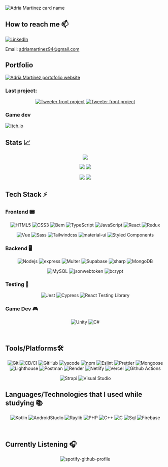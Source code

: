 ![Adrià Martinez card name](https://cardivo.vercel.app/api?name=Adrià%20Martínez&description=Hi,%20i%27m%20a%20Full%20Stack%20and%20Game%20Developer,%20Nice%20to%20meet%20you%20%F0%9F%91%8B&image=https://cdn.dribbble.com/users/4048081/screenshots/12201146/media/393af3a5c5fdeabe338fbe745a198551.gif&backgroundColor=%23e9e9e9)

## How to reach me 📫

[![LinkedIn](https://img.shields.io/badge/LinkedIn-%230077B5.svg?style=for-the-badge&logo=linkedin&logoColor=white)](https://www.linkedin.com/in/adri%C3%A0-mart%C3%ADnez-garc%C3%ADa-719956158/)

Email: adriamartinez94@gmail.com

## Portfolio

[![Adrià Martínez portofolio website](https://img.shields.io/badge/Portfolio-%23FF8906.svg?style=for-the-badge&logo=google-chrome&logoColor=white)](https://adria-martinez.netlify.app/)

### Last project:

<div align="center">

[![Tweeter front project](https://github-readme-stats.vercel.app/api/pin/?username=Jacky16&repo=Tweeter-Front)](https://github.com/Jacky16/Tweeter-Front)
[![Tweeter front project](https://github-readme-stats.vercel.app/api/pin/?username=Jacky16&repo=Tweeter-Back)](https://github.com/Jacky16/Tweeter-Back)

</div>

### Game dev

[![Itch.io](https://img.shields.io/badge/itch.io-%23FA5C5C.svg?style=for-the-badge&logo=itch.io&logoColor=white)](https://qimdev.itch.io/)

## Stats 📈

<div align="center">

![](http://github-profile-summary-cards.vercel.app/api/cards/profile-details?username=Jacky16&theme=monokai&count_private=true)

![](http://github-profile-summary-cards.vercel.app/api/cards/repos-per-language?username=Jacky16&theme=monokai)
![](http://github-profile-summary-cards.vercel.app/api/cards/most-commit-language?username=Jacky16&theme=monokai)

![](http://github-profile-summary-cards.vercel.app/api/cards/stats?username=Jacky16&theme=monokai)
![](http://github-profile-summary-cards.vercel.app/api/cards/productive-time?username=Jacky16&theme=monokai&utcOffset=8)

</div>

## Tech Stack ⚡

### Frontend 📟

<div align="center">

![HTML5](https://img.shields.io/badge/html5-%23E34F26.svg?style=for-the-badge&logo=html5&logoColor=white)
![CSS3](https://img.shields.io/badge/css3-%231572B6.svg?style=for-the-badge&logo=css3&logoColor=white)
![Bem](https://img.shields.io/badge/bem-%23DB7093.svg?style=for-the-badge&logo=bem&logoColor=white)
![TypeScript](https://img.shields.io/badge/typescript-%23007ACC.svg?style=for-the-badge&logo=typescript&logoColor=white)
![JavaScript](https://img.shields.io/badge/javascript-%23323330.svg?style=for-the-badge&logo=javascript&logoColor=%23F7DF1E)
![React](https://img.shields.io/badge/react-%2320232a.svg?style=for-the-badge&logo=react&logoColor=%2361DAFB)
![Redux](https://img.shields.io/badge/redux-%23593d88.svg?style=for-the-badge&logo=redux&logoColor=white)

![Vue](https://img.shields.io/badge/vue-%2320232a.svg?style=for-the-badge&logo=vue.js&logoColor=%234FC08D)
![Sass](https://img.shields.io/badge/sass-%23CC6699.svg?style=for-the-badge&logo=sass&logoColor=white)
![Tailwindcss](https://img.shields.io/badge/tailwindcss-%2338B2AC.svg?style=for-the-badge&logo=tailwind-css&logoColor=white)
![material-ui](https://img.shields.io/badge/material--ui-%230081CB.svg?style=for-the-badge&logo=material-ui&logoColor=white)
![Styled Components](https://img.shields.io/badge/styled--components-%23DB7093.svg?style=for-the-badge&logo=styled-components&logoColor=white)

</div>

### Backend 🖥️

<div align="center">

![Nodejs](https://img.shields.io/badge/nodejs-%23339933.svg?style=for-the-badge&logo=node.js&logoColor=white)
![express](https://img.shields.io/badge/express-%23404d59.svg?style=for-the-badge)
![Multer](https://img.shields.io/badge/multer-%23404d59.svg?style=for-the-badge)
![Supabase](https://img.shields.io/badge/supabase-%2347A248.svg?style=for-the-badge&logo=supabase&logoColor=white)
![sharp](https://img.shields.io/badge/sharp-%23404d59.svg?style=for-the-badge)
![MongoDB](https://img.shields.io/badge/mongodb-%2347A248.svg?style=for-the-badge&logo=mongodb&logoColor=white)

![MySQL](https://img.shields.io/badge/mysql-%2300f.svg?style=for-the-badge&logo=mysql&logoColor=white)
![jsonwebtoken](https://img.shields.io/badge/jsonwebtoken-%23404d59.svg?style=for-the-badge)
![bcrypt](https://img.shields.io/badge/bcrypt-%23404d59.svg?style=for-the-badge)

</div>

### Testing 🧪

<div align="center">

![Jest](https://img.shields.io/badge/jest-%23C21325.svg?style=for-the-badge&logo=jest&logoColor=white)
![Cypress](https://img.shields.io/badge/cypress-%23000.svg?style=for-the-badge&logo=cypress&logoColor=white)
![React Testing Library](https://img.shields.io/badge/react--testing--library-%23E33332.svg?style=for-the-badge&logo=testing-library&logoColor=white)

</div>

### Game Dev 🎮

<div align="center">

![Unity](https://img.shields.io/badge/unity-%23000000.svg?style=for-the-badge&logo=unity&logoColor=white)
![C#](https://img.shields.io/badge/c%23-%23239120.svg?style=for-the-badge&logo=c-sharp&logoColor=white)

</div>
<br>

## Tools/Platforms🛠️

<div align="center">

![Git](https://img.shields.io/badge/git-%23F05033.svg?style=for-the-badge&logo=git&logoColor=white)
![CD/CI](https://img.shields.io/badge/cd--ci-%2302569B.svg?style=for-the-badge&logo=gitlab&logoColor=white)
![GitHub](https://img.shields.io/badge/github-%23121011.svg?style=for-the-badge&logo=github&logoColor=white)
![vscode](https://img.shields.io/badge/vscode-%23007ACC.svg?style=for-the-badge&logo=visual-studio-code&logoColor=white)
![npm](https://img.shields.io/badge/npm-CB3837?style=for-the-badge&logo=npm&logoColor=white)
![Eslint](https://img.shields.io/badge/eslint-%234B32C3.svg?style=for-the-badge&logo=eslint&logoColor=white)
![Prettier](https://img.shields.io/badge/prettier-%23F7B93E.svg?style=for-the-badge&logo=prettier&logoColor=white)
![Mongoose](https://img.shields.io/badge/mongoose-%23404d59.svg?style=for-the-badge)
![Lighthouse](https://img.shields.io/badge/lighthouse-%23F7B93E.svg?style=for-the-badge&logo=lighthouse&logoColor=white)
![Postman](https://img.shields.io/badge/postman-%23FF6C37.svg?style=for-the-badge&logo=postman&logoColor=white)
![Render](https://img.shields.io/badge/render-%23000000.svg?style=for-the-badge&logo=render&logoColor=white)
![Netlify](https://img.shields.io/badge/netlify-%2300C7B7.svg?style=for-the-badge&logo=netlify&logoColor=white)
![Vercel](https://img.shields.io/badge/vercel-%23000000.svg?style=for-the-badge&logo=vercel&logoColor=white)
![Github Actions](https://img.shields.io/badge/github--actions-%232671E5.svg?style=for-the-badge&logo=github-actions&logoColor=white)

![Strapi](https://img.shields.io/badge/strapi-%232E7EEA.svg?style=for-the-badge&logo=strapi&logo)
![Visual Studio](https://img.shields.io/badge/visual%20studio-%235C2D91.svg?style=for-the-badge&logo=visual-studio&logoColor=white)

</div>

## Languages/Technologies that I used while studying 📚

<div align="center">

![Kotlin](https://img.shields.io/badge/kotlin-%230095D5.svg?style=for-the-badge&logo=kotlin&logoColor=white)
![AndroidStudio](https://img.shields.io/badge/androidstudio-%233DDC84.svg?style=for-the-badge&logo=android-studio&logoColor=white)
![Raylib](https://img.shields.io/badge/raylib-%23000000.svg?style=for-the-badge&logo=raylib&logoColor=white)
![PHP](https://img.shields.io/badge/php-%23777BB4.svg?style=for-the-badge&logo=php&logoColor=white)
![C++](https://img.shields.io/badge/c++-%2300599C.svg?style=for-the-badge&logo=c%2B%2B&logoColor=white)
![C](https://img.shields.io/badge/c-%2300599C.svg?style=for-the-badge&logo=c&logoColor=white)
![Sql](https://img.shields.io/badge/sql-%2300f.svg?style=for-the-badge&logo=mysql&logoColor=white)
![Firebase](https://img.shields.io/badge/firebase-%23039BE5.svg?style=for-the-badge&logo=firebase)

</div>

<br>

## Currently Listening 🎧

<div align="center">

![spotify-github-profile](https://spotify-github-profile.vercel.app/api/view?uid=adolfo007xd&cover_image=true&theme=default&show_offline=false&background_color=121212)

</div>
